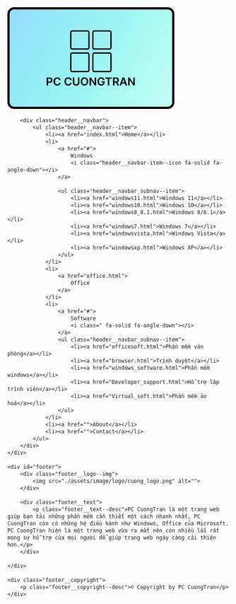 <!DOCTYPE html>
<html lang="en">
<head>
    <meta charset="UTF-8">
    <meta http-equiv="X-UA-Compatible" content="IE=edge">
    <meta name="viewport" content="width=device-width, initial-scale=1.0">
    <link rel="stylesheet" href="./assets/css/base.css">
    <link rel="stylesheet" href="./assets/css/responsive.css">
    <link rel="stylesheet" href="https://cdnjs.cloudflare.com/ajax/libs/font-awesome/6.2.0/css/all.min.css" integrity="sha512-xh6O/CkQoPOWDdYTDqeRdPCVd1SpvCA9XXcUnZS2FmJNp1coAFzvtCN9BmamE+4aHK8yyUHUSCcJHgXloTyT2A==" crossorigin="anonymous" referrerpolicy="no-referrer" />
    <link href="https://fonts.googleapis.com/css2?family=Montserrat:ital,wght@0,100;0,200;0,300;0,400;0,500;0,600;0,700;0,800;0,900;1,100;1,200;1,300;1,400;1,500;1,600;1,700;1,800;1,900&display=swap" rel="stylesheet">
    <title>PC CuongTran</title>
</head>
<body>
    <div id="header">
        <div class="header__logo--img">
            <a href="index.html"><img src="./assets/image/logo/cuong_logo.png" alt=""></a>
        </div>

        <div class="header__navbar">
            <ul class="header__navbar--item">
                <li><a href="index.html">Home</a></li>
                <li>
                    <a href="#">
                        Windows
                        <i class="header__navbar-item--icon fa-solid fa-angle-down"></i>
                    </a>
                    
                    <ul class="header__navbar_subnav--item">
                        <li><a href="windows11.html">Windows 11</a></li>
                        <li><a href="windows10.html">Windows 10</a></li>
                        <li><a href="windows8_8.1.html">Windows 8/8.1</a></li>
                        <li><a href="windows7.html">Windows 7</a></li>
                        <li><a href="windowsvista.html">Windows Vista</a></li>
                        <li><a href="windowsxp.html">Windows XP</a></li>
                    </ul>
                </li>
                <li>
                    <a href="office.html">
                        Office
                    </a>
                </li>
                <li>
                    <a href="#">
                        Software
                        <i class=" fa-solid fa-angle-down"></i>
                    </a>
                    <ul class="header__navbar_subnav--item">
                        <li><a href="officesoft.html">Phần mềm văn phòng</a></li>
                        <li><a href="browser.html">Trình duyệt</a></li>
                        <li><a href="windows_software.html">Phần mềm windows</a></li>
                        <li><a href="Developer_support.html">Hỗ trợ lập trình viên</a></li>
                        <li><a href="Virtual_soft.html">Phần mềm ảo hoá</a></li>
                    </ul>
                </li>
                <li><a href="">About</a></li>
                <li><a href="">Contact</a></li>
            </ul>
        </div>
    </div>

    <div id="footer">
        <div class="footer__logo--img">
            <img src="./assets/image/logo/cuong_logo.png" alt="">
        </div>

        <div class="footer__text">
            <p class="footer__text--desc">PC CuongTran là một trang web giúp bạn tải những phần mềm cần thiết một cách nhanh nhất, PC CuongTran còn có những hệ điều hành như Windows, Office của Microsoft. PC CuongTran hiện là một trang web vừa ra mắt nên còn nhiều lỗi rất mong sự hỗ trợ của mọi người để giúp trang web ngày càng cải thiện hơn.</p>
        </div>

    </div>

    <div class="footer__copyright">
        <p class="footer__copyright--desc">©️ Copyright by PC CuongTran</p>
    </div>
</body>
</html>